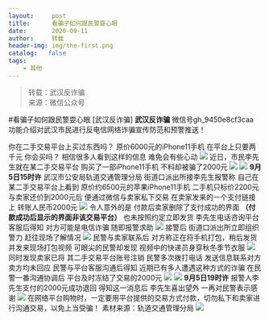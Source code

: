 ```yaml
---
layout:     post
title:      看骗子如何跟民警耍心眼
date:       2020-09-11
author:     转载
header-img: img/the-first.png
catalog:   false
tags:
    - 其他
---
```


<blockquote><p>转载：武汉反诈骗<br>
来源：微信公众号</p></blockquote>

#看骗子如何跟民警耍心眼
[武汉反诈骗]
**武汉反诈骗**
微信号gh_9450e8cf3caa
功能介绍对武汉市民进行反电信网络诈骗宣传防范和预警推送！

你在二手交易平台上买过东西吗？
原价6000元的iPhone11手机
在平台上只要两千元
你会买吗？
相信很多人看到这样的信息
难免会有些心动
![]({{site.baseurl}}/postimg/3Lusx8pzaX9oYibvUbXeiaQAjibhrO2y4CDXW0NRlWFYCWF7WbxcqWyFejfAW6HHwjHr7hxuEnvQe64tcSufAn5Lg.jpeg)
近日，市民李先生就在某二手交易平台
购买了一部iPhone11手机
不料却被骗了2000元
![]({{site.baseurl}}/postimg/7QRTvkK2qC5GUbQCMws4DwCrakx3FiaDA57CMxiaWcSZKIa65Obg7ePmLUNOn0PHQnicRBmGFJIzxSFu0f9iaicFL0Q.gif)
![]({{site.baseurl}}/postimg/3Lusx8pzaX9oYibvUbXeiaQAjibhrO2y4CDgzJ13TfmWDEPDB8zITUlERiau1WDDHDDkPvEz8iaqXZ1muVOnL4Psqfw.gif)
**9月5日15时许**
武汉市公安局轨道交通管理分局
街道口派出所接李先生报警称
自己在某二手交易平台上看到
原价约6500元的苹果iPhone11手机
二手机只标价2200元
与卖家还价到2000元后
便通过微信与卖家私下交易
在卖家发来的一个支付链接上
转账人民币2000元
![]({{site.baseurl}}/postimg/3Lusx8pzaX9oYibvUbXeiaQAjibhrO2y4CDuicQwY87ibibwHgH8VRoPdhK3Xj79494Mnm1jgYzQw0k0oWFR6LhvVhVw.jpeg)
令人意外的是
付款后卖家删除了支付成功的界面
**（付款成功后显示的界面非该交易平台）**
也未按照约定立即发货
李先生电话咨询平台客服后得知
对方可能是电信诈骗
随即报警求助
![]({{site.baseurl}}/postimg/3Lusx8pzaX9oYibvUbXeiaQAjibhrO2y4CDENE0c4QoheFs2CtrSu7NAv6Rdm5dYQEUIGbiczyNETibQOdoCXwFEs2Q.jpeg)
接警后
街道口派出所立即组织警力
赶往现场了解情况
![]({{site.baseurl}}/postimg/3Lusx8pzaX9oYibvUbXeiaQAjibhrO2y4CDDtVlCqEJKxS8ibv6Lh0eeDp8HmSdvm1UaDIVGEaJ60Ynn7ueCJtHm3g.gif)
民警与卖家联系后
对方称正在将手机打包，稍后发货
并发来现场打包视频
可眼尖的民警却发现
视频中的快递员身穿秋冬季节衣服
![]({{site.baseurl}}/postimg/3Lusx8pzaX9oYibvUbXeiaQAjibhrO2y4CDQVH4S7nlmMv8QKWO4Q8ta5XIN4V78SP2WCpW2ShVDRzXZsm2YbePwA.jpeg)
同时发现卖家已将
其二手交易平台账号注销
民警多次拨打电话
发送信息联系对方
卖方均未回应
民警与平台客服沟通后得知
近期已有多人遭遇这种方式的诈骗
在民警一番沟通协调后
平台及时冻结了交易的2000元
![]({{site.baseurl}}/postimg/3Lusx8pzaX9oYibvUbXeiaQAjibhrO2y4CDzKH02tU2MR73T5tQcEt3vcfVNcu0w4PSpiboxBcnqgrMMdzd1wibAibdg.jpeg)
![]({{site.baseurl}}/postimg/3Lusx8pzaX9oYibvUbXeiaQAjibhrO2y4CDgzJ13TfmWDEPDB8zITUlERiau1WDDHDDkPvEz8iaqXZ1muVOnL4Psqfw.gif)
**9月5日19时许**
报警人李先生支付的2000元成功退回
得知这一消息后
李先生喜出望外
一再对民警表示感谢
![]({{site.baseurl}}/postimg/3Lusx8pzaX9oYibvUbXeiaQAjibhrO2y4CDGicuC5URWibAIleQAu8Y1nh2qPZe02X9gPgBXDBib96hh9akJe3tYgCvQ.jpeg)
在网络平台购物时，一定要用平台提供的交易方式付款，切勿私下和卖家进行沟通交易，以免上当受骗！
素材来源：轨道交通管理分局
![]({{site.baseurl}}/postimg/8wBAcE4t1v7oPKElj3ybEpyU2yCzL1gPhlib8JnSqcove5L2UHK9Hq96ianfqISzt3p6BbbicjJK5t7lHFu1agiakw.jpeg)

